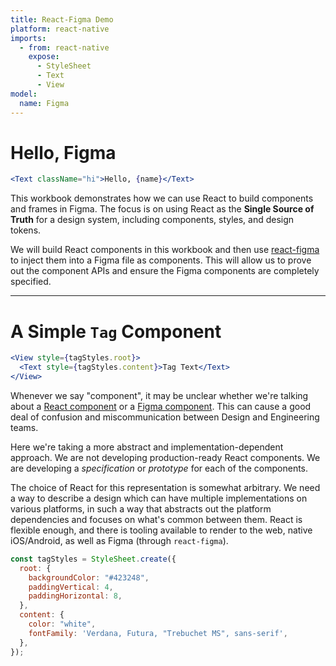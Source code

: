 ```yaml
---
title: React-Figma Demo
platform: react-native
imports:
  - from: react-native
    expose:
      - StyleSheet
      - Text
      - View
model:
  name: Figma
---
```


# Hello, Figma

```jsx
<Text className="hi">Hello, {name}</Text>
```

This workbook demonstrates how we can use React to build
components and frames in Figma. The focus is on using React
as the **Single Source of Truth** for a design system,
including components, styles, and design tokens.

We will build React components in this workbook and then
use [react-figma](https://github.com/react-figma/react-figma)
to inject them into a Figma file as components.
This will allow us to prove out the component APIs and ensure the
Figma components are completely specified.

---

# A Simple `Tag` Component

```jsx
<View style={tagStyles.root}>
  <Text style={tagStyles.content}>Tag Text</Text>
</View>
```

Whenever we say "component", it may be unclear whether we're talking
about a [React component](https://reactjs.org/docs/react-component.html) or a
[Figma component](https://help.figma.com/hc/en-us/articles/360038662654-Guide-to-components-in-Figma).
This can cause a good deal of confusion and miscommunication between Design and Engineering
teams.

Here we're taking a more abstract and implementation-dependent approach. We are not developing
production-ready React components. We are developing a _specification_ or _prototype_
for each of the components.

The choice of React for this representation is somewhat arbitrary.
We need a way to describe a design which can have multiple implementations on various platforms,
in such a way that abstracts out the platform dependencies and focuses on what's common between them.
React is flexible enough, and there is tooling available to render to the web, native iOS/Android, as well as
Figma (through `react-figma`).

```jsx
const tagStyles = StyleSheet.create({
  root: {
    backgroundColor: "#423248",
    paddingVertical: 4,
    paddingHorizontal: 8,
  },
  content: {
    color: "white",
    fontFamily: 'Verdana, Futura, "Trebuchet MS", sans-serif',
  },
});
```
